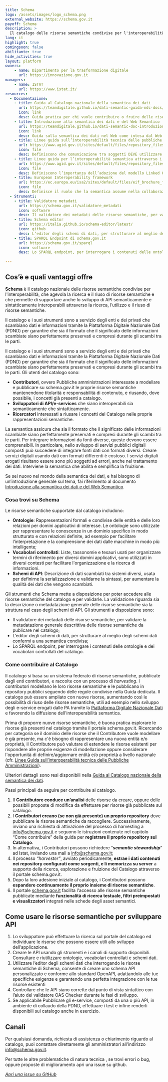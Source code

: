 ```yaml
---
title: Schema
logo: /assets/images/logo_schema.png
external_website: https://schema.gov.it
payoff: Schema
description: >
  Il catalogo delle risorse semantiche condivise per l'interoperabilità
lang: it
highlight: true
comingsoon: false
abilitante: true
hide_activities: true
layout: platform
owners:
    - name: Dipartimento per la trasformazione digitale
      url: https://innovazione.gov.it
managers:
    - name: ISTAT
      url: https://www.istat.it/
resources:
  - Documentazione:
    - title: Guida al Catalogo nazionale della semantica dei dati
      url: https://teamdigitale.github.io/dati-semantic-guida-ndc-docs/index.html
      icon: link
      desc: Guida pratica per chi vuole contribuire o fruire delle risorse semantiche presenti nel catalogo.
    - title: Introduzione alla semantica dei dati e del Web Semantico
      url: https://teamdigitale.github.io/dati-semantic-doc-introduzione-semantica/
      icon: link
      desc: Guida sulla semantica dei dati nel Web come intesa dal Web Semantico.
    - title: Linee guida sull’interoperabilità tecnica delle pubbliche amministrazioni
      url: https://www.agid.gov.it/sites/default/files/repository_files/linee_guida_interoperabilit_tecnica_pa.pdf
      icon: file
      desc: Definiscono che comunicazione tra soggetti DEVE utilizzare modelli dati condivisi.
    - title: Linee guida per l’interoperabilità semantica attraverso i linked open data
      url: https://www.agid.gov.it/sites/default/files/repository_files/documentazione_trasparenza/cdc-spc-gdl6-interoperabilitasemopendata_v2.0_0.pdf
      icon: file
      desc: Definiscono l’importanza dell’adozione del modello Linked Open Data per abilitare lo sviluppo di una effettiva interoperabilità semantica tra PA.
    - title: European Interoperability framework
      url: https://ec.europa.eu/isa2/sites/default/files/eif_brochure_final.pdf
      icon: file
      desc: Definisce il ruolo che la semantica assume nella collaborazione e nell’interscambio di informazioni.
  - Strumenti:
    - title: Validatore metadati
      url: https://schema.gov.it/validatore_metadati
      icon: software
      desc: Il validatore dei metadati delle risorse semantiche, per validare la metadatazione generale descrittiva delle risorse semantiche da pubblicare nel catalogo.
    - title: Schema editor
      url: https://italia.github.io/schema-editor/latest/
      icon: github
      desc: L’editor degli schemi di dati, per strutturare al meglio degli schemi dati conformi a una semantica condivisa.
    - title: SPARQL Endpoint di schema.gov.it
      url: https://schema.gov.it/sparql
      icon: software
      desc: Lo SPARQL endpoint, per interrogare i contenuti delle ontologie e dei vocabolari controllati del catalogo.

---
```


## Cos’è e quali vantaggi offre

**Schema** è il catalogo nazionale delle risorse semantiche condivise per l'interoperabilità, che agevola la ricerca e il riuso 
di risorse semantiche e che permette di supportare anche lo sviluppo di API semanticamente e sintatticamente interoperabili 
attraverso la ricerca, l’utilizzo e il riuso di risorse semantiche.

Il catalogo e i suoi strumenti sono a servizio degli enti e dei privati che scambiano dati e informazioni tramite la Piattaforma 
Digitale Nazionale Dati (PDND) per garantire che sia il formato che il significato delle informazioni scambiate siano 
perfettamente preservati e compresi durante gli scambi tra le parti.


Il catalogo e i suoi strumenti sono a servizio degli enti e dei privati che scambiano dati e informazioni tramite la Piattaforma 
Digitale Nazionale Dati (PDND) per garantire che sia il formato che il significato delle informazioni scambiate siano 
perfettamente preservati e compresi durante gli scambi tra le parti.
Gli utenti del catalogo sono:
*	**Contributori**, ovvero Pubbliche amministrazioni interessate a modellare e pubblicare su schema.gov.it le proprie risorse 
semantiche mantenendone titolarità e responsabilità di contenuto, e riusando, dove possibile, i concetti già presenti a 
catalogo. 
*	**Sviluppatori di API/e-services** che siano interoperabili sia semanticamente che sintatticamente.
*	**Ricercatori** interessati a riusare i concetti del Catalogo nelle proprie rappresentazioni semantiche.

La semantica assicura che sia il formato che il significato delle informazioni scambiate siano perfettamente preservati e 
compresi durante gli scambi tra le parti. 
Per integrare informazioni da fonti diverse, queste devono essere comprensibili.
In particolare, nello sviluppo di servizi pubblici digitali composti può succedere di integrare fonti dati con formati diversi. 
Creare servizi digitali usando dati con formati differenti è costoso. I servizi digitali erogati risultano essere sono più 
soggetti ad errori, anche nel trattamento dei dati. Interviene la semantica che abilita e semplifica la fruizione.

Se sei nuovo nel mondo della semantica dei dati, e hai bisogno di un’introduzione generale sul tema, fai riferimento al 
documento [Introduzione alla semantica dei dati e del Web Semantico](https://teamdigitale.github.io/dati-semantic-doc-introduzione-semantica/).


### Cosa trovi su Schema

Le risorse semantiche supportate dal catalogo includono:
* **Ontologie**: Rappresentazioni formali e condivise delle entità e delle loro relazioni per domini applicativi di interesse.
 Le ontologie sono utilizzate per rappresentare le conoscenze in un dominio specifico in modo strutturato e con relazioni 
 definite, ad esempio per facilitare l’interpretazione e la comprensione dei dati dalle macchine in modo più intelligente;
* **Vocabolari controllati**: Liste, tassonomie e tesauri usati per organizzare termini di riferimento per diversi domini 
applicativi, sono utilizzati in diversi contesti per facilitare l'organizzazione e la ricerca di informazioni.
* **Schemi di API**: Descrizione di dati scambiati tra sistemi diversi, usata per definirne la serializzazione e validarne la 
sintassi, per aumentare la qualità dei dati che vengono scambiati.

Gli strumenti che Schema mette a disposizione per poter accedere alle risorse semantiche del catalogo e per validarle. La 
validazione riguarda sia la descrizione o metadatazione generale delle risorse semantiche sia la struttura nel caso degli schemi 
di API. Gli strumenti a disposizione sono:
* Il validatore dei metadati delle risorse semantiche, per validare la metadatazione generale descrittiva delle risorse semantiche
  da publicare nel catalogo;
* L’editor degli schemi di dati, per strutturare al meglio degli schemi dati confermi a una semantica condivisa;
* Lo SPARQL endpoint, per interrogare i contenuti delle ontologie e dei vocabolari controllati del catalogo.


### Come contribuire al Catalogo

Il catalogo si basa su un sistema federato di risorse semantiche, pubblicate dagli enti contributori, e raccolte con un processo 
di *harvesting*. I contributori modellano le loro risorse semantiche e le pubblicano in repository pubblici seguendo delle regole 
condivise nella Guida dedicata. Il catalogo può essere ampliato con nuove risorse, aumentando così le possibilità di riuso delle 
risorse semantiche, utili ad esempio nello sviluppo degli e-service erogati dalle PA tramite la 
[Piattaforma Digitale Nazionale Dati](https://developers.italia.it/it/pdnd/) e favorendo la diffusione dell'interoperabilità semantica.

Prima di proporre nuove risorse semantiche, è buona pratica esplorare le risorse già presenti nel catalogo tramite il portale 
schema.gov.it. Ricercando per categoria se il dominio delle risorse che il Contributore vuole modellare è già presente, ma c'è 
bisogno di rappresentare una nuova entità e/o proprietà, il Contributore può valutare di estendere le risorse esistenti per 
rispondere alle proprie esigenze di modellazione oppure considerare l'opportunità di definire/aggiornare entità e/o proprietà a 
livello nazionale (cfr. [Linee Guida sull’interoperabilità tecnica delle Pubbliche Amministrazioni](https://www.agid.gov.it/sites/default/files/repository_files/linee_guida_interoperabilit_tecnica_pa.pdf)).

Ulteriori dettagli sono resi disponibili nella 
[Guida al Catalogo nazionale della semantica dei dati](https://teamdigitale.github.io/dati-semantic-guida-ndc-docs/index.html).

Passi principali da seguire per contribuire al catalogo.
1.	Il **Contributore conduce un’analisi** delle risorse da creare, oppure delle possibili proposte di modifica da effettuare per
    risorse già pubblicate sul catalogo. 
3.	I **Contributori creano (se non già presente) un proprio repository** dove pubblicare le risorse semantiche da raccogliere.
    Successivamente, inviano una richiesta di attivazione del processo di harvesting a [info@schema.gov.it](mailto:info@schema.gov.it) e seguono le istruzioni
  	contenute nel capitolo “Come contribuire” della guida per **registrare il proprio repository sul Catalogo**.
5.	In alternativa, i Contributori possono richiedere “***semantic stewardship***” ad Istat, inviando una mail a [info@schema.gov.it](mailto:info@schema.gov.it);
6.	Il processo *“harvester”*, avviato periodicamente, **estrae i dati contenuti nei repository configurati come sorgenti, e li
    memorizza su server** a supporto della ricerca, esplorazione e fruizione del Catalogo attraverso il portale schema.gov.it.
8.	Dopo la loro adesione iniziale al catalogo, i Contributori possono **espandere continuamente il proprio insieme di risorse semantiche**.
9.	Il portale [schema.gov.it](schema.gov.it) facilita l'accesso alle risorse semantiche pubblicate mediante
    **funzionalità di ricerca testuale, filtri preimpostati e visualizzatori** integrati nelle schede degli asset semantici.


## Come usare le risorse semantiche per sviluppare API

1.	Lo sviluppatore può effettuare la ricerca sul portale del catalogo ed individuare le risorse che possono essere utili allo 
sviluppo dell’applicazione.
2.	Creare le API usando gli strumenti e i canali di supporto disponibili. Consultare e riutilizzare ontologie, vocabolari 
controllati e schemi dati.
3.	Utilizzare l’editor degli schemi dati che interrogando le risorse semantiche di Schema, consente di creare uno schema API 
personalizzato e conforme allo standard OpenAPI, adattandolo alle tue specifiche esigenze e garantendo una perfetta integrazione 
con le tue risorse esistenti 
4.	Controllare che le API siano corrette dal punto di vista sintattico con l’aiuto del validatore OAS Checker durante le fasi 
di sviluppo.
5.	Se applicabile Pubblicare gli e-service, composti da una o più API, in ambiente di collaudo della PDND, effettuare i test e 
infine renderli disponibili sul catalogo anche in esercizio.


## Canali

Per qualsiasi domanda, richiesta di assistenza o chiarimento riguardo al catalogo, puoi contattare direttamente gli 
amministratori all'indirizzo [info@schema.gov.it](mailto:info@schema.gov.it).

Per tutte le altre problematiche di natura tecnica , se trovi errori o bug, oppure proposte di miglioramento apri una issue su github. 

<a class="btn btn-primary" href="https://github.com/teamdigitale/dati-semantic-frontend/issues" target="_blank"><i class="it-horn" /> Apri una issue su GitHub</a>
